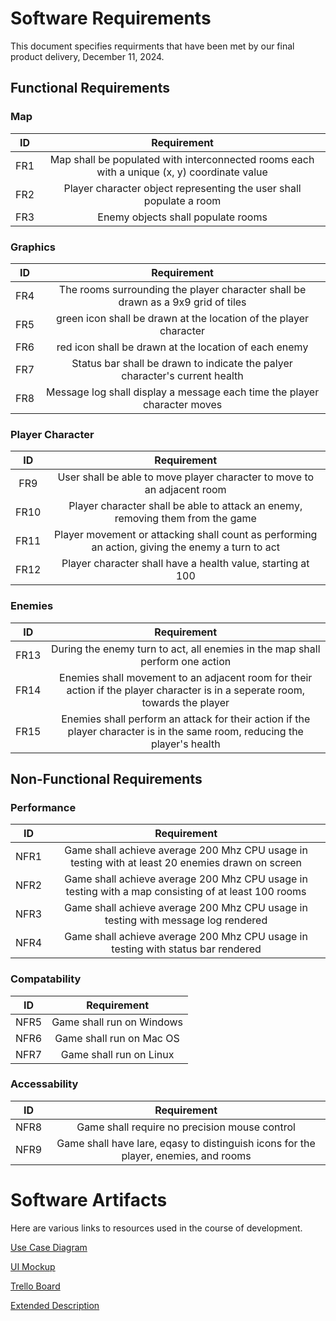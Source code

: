# Software Requirements
This document specifies requirments that have been met by our final product delivery, December 11, 2024.

## Functional Requirements 

### Map
| ID  | Requirement     | 
| :-------------: | :----------: | 
| FR1 | Map shall be populated with interconnected rooms each with a unique (x, y) coordinate value | 
| FR2 | Player character object representing the user shall populate a room | 
| FR3 | Enemy objects shall populate rooms | 

### Graphics
| ID  | Requirement     | 
| :-------------: | :----------: | 
| FR4 | The rooms surrounding the player character shall be drawn as a 9x9 grid of tiles | 
| FR5 | green icon shall be drawn at the location of the player character | 
| FR6 | red icon shall be drawn at the location of each enemy | 
| FR7 | Status bar shall be drawn to indicate the palyer character's current health | 
| FR8 | Message log shall display a message each time the player character moves | 

### Player Character
| ID  | Requirement     | 
| :-------------: | :----------: | 
| FR9 | User shall be able to move player character to move to an adjacent room | 
| FR10 | Player character shall be able to attack an enemy, removing them from the game | 
| FR11 | Player movement or attacking shall count as performing an action, giving the enemy a turn to act | 
| FR12 | Player character shall have a health value, starting at 100 | 


### Enemies
| ID  | Requirement     |
| :-------------: | :----------: | 
| FR13 | During the enemy turn to act, all enemies in the map shall perform one action | 
| FR14 | Enemies shall movement to an adjacent room for their action if the player character is in a seperate room, towards the player | 
| FR15 | Enemies shall perform an attack for their action if the player character is in the same room, reducing the player's health | 
 

## Non-Functional Requirements

### Performance
| ID  | Requirement     | 
| :-------------: | :----------: | 
| NFR1 | Game shall achieve average 200 Mhz CPU usage in testing with at least 20 enemies drawn on screen | 
| NFR2 | Game shall achieve average 200 Mhz CPU usage in testing with a map consisting of at least 100 rooms|
| NFR3 | Game shall achieve average 200 Mhz CPU usage in testing with message log rendered |
| NFR4 | Game shall achieve average 200 Mhz CPU usage in testing with status bar rendered |

### Compatability
| ID  | Requirement     | 
| :-------------: | :----------: | 
| NFR5 | Game shall run on Windows | 
| NFR6 | Game shall run on Mac OS | 
| NFR7 | Game shall run on Linux | 

### Accessability
| ID  | Requirement     | 
| :-------------: | :----------: | 
| NFR8 | Game shall require no precision mouse control | 
| NFR9 | Game shall have lare, eqasy to distinguish icons for the player, enemies, and rooms | 


# Software Artifacts

Here are various links to resources used in the course of development.

[Use Case Diagram](https://github.com/McMattheww/GVSU-CIS350-text-based-RPG/blob/main/artifacts/use_case_diagram/Use%20case%20diagram.pdf)

[UI Mockup](https://github.com/McMattheww/GVSU-CIS350-text-based-RPG/blob/main/artifacts/UI%20Mockup.pdf)

[Trello Board](https://trello.com/b/Vjng2tHl/text-based-rpg-scrum)

[Extended Description](https://github.com/McMattheww/GVSU-CIS350-text-based-RPG/blob/main/artifacts/extended_description.md)



